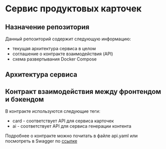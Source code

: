 # Сервис продуктовых карточек

## Назначение репозитория
Данный репозиторий содержит следующую информацию:
- текущая архитектура сервиса в целом
- соглашение о контракте взаимодействия (API)
- схема развертывания Docker Compose

## Архитектура сервиса

## Контракт взаимодействия между фронтендом и бэкендом
В контракте используются следующие теги:
- card - соответствует API для сервиса карточек
- ai - соответствует API для сервиса генерации контента

Подробнее о контракте можно почитать в файле api.yaml или посмотреть в Swagger по 
[ссылке](https://kortkamp.github.io/swagger-viewer/?host=https%3A%2F%2Fraw.githubusercontent.com%2FProductCardService%2FProductCardService%2Fmaster%2Fapi.yaml)
